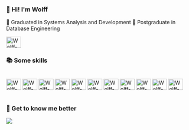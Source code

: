 ### 👋 Hi! I'm Wolff
📗 Graduated in Systems Analysis and Development
📙 Postgraduate in Database Engineering

<img alt="Wolff-MYSQL" align="center" height="30" width="40" src="https://1drv.ms/u/s!AjBIeBnXyNbg8nzlz1j7e6DBDDLQ?e=tm5bwD" />

<!--
<a href="https://github.com/wolfffelipe">
  <img align="center" src="https://github-readme-stats.vercel.app/api?username=wolfffelipe&show_icons=true&theme=ocean_dark" />
</a>

<a href="https://github.com/wolfffelipe">
  <img align="center" src="https://github-readme-stats.vercel.app/api/top-langs/?username=wolfffelipe&layout=compact&show_icons=true&theme=ocean_dark" />
</a></br>
-->
### 📚 Some skills 

<div style="display: inline_block"></br>
  <img alt="Wolff-SQLSERVER" align="center" height="30" width="40" src="https://cdn.jsdelivr.net/gh/devicons/devicon/icons/microsoftsqlserver/microsoftsqlserver-plain.svg" />
  <img alt="Wolff-MYSQL" align="center" height="30" width="40" src="https://cdn.jsdelivr.net/gh/devicons/devicon/icons/mysql/mysql-original.svg" />
  <img alt="Wolff-PYTHON" align="center" height="30" width="40" src="https://cdn.jsdelivr.net/gh/devicons/devicon/icons/python/python-original.svg" />
  <img alt="Wolff-C" align="center" height="30" width="40" src="https://cdn.jsdelivr.net/gh/devicons/devicon/icons/c/c-original.svg" />
  <img alt="Wolff-PHP" align="center" height="30" width="40" src="https://cdn.jsdelivr.net/gh/devicons/devicon/icons/php/php-original.svg" />
  <img alt="Wolff-HTML" align="center" height="30" width="40" src="https://cdn.jsdelivr.net/gh/devicons/devicon/icons/html5/html5-original.svg" /> 
  <img alt="Wolff-CSS" align="center" height="30" width="40" src="https://cdn.jsdelivr.net/gh/devicons/devicon/icons/css3/css3-original.svg" />
  <img alt="Wolff-JS" align="center" height="30" width="40" src="https://cdn.jsdelivr.net/gh/devicons/devicon/icons/javascript/javascript-original.svg" />
  <img alt="Wolff-GIT" align="center" height="30" width="40" src="https://cdn.jsdelivr.net/gh/devicons/devicon/icons/git/git-original.svg" />
  <img alt="Wolff-Flutter" align="center" height="30" width="40" src="https://cdn.jsdelivr.net/gh/devicons/devicon/icons/flutter/flutter-original.svg" />
  <img alt="Wolff-Dart" align="center" height="30" width="40" src="https://cdn.jsdelivr.net/gh/devicons/devicon/icons/dart/dart-original.svg" />
  <!--<img alt="Wolff-GITHUB" align="center" height="30" width="40" src="https://cdn.jsdelivr.net/gh/devicons/devicon/icons/github/github-original.svg" />-->
</div></br>

### 🤝 Get to know me better

<a target="_blank" rel="noopener noreferrer" href="https://www.linkedin.com/in/felipe-wolff/">
  <img src="https://img.shields.io/badge/LinkedIn-0077B5?style=for-the-badge&logo=linkedin&logoColor=white">
</a>

<!--
URLS ÚTEIS
https://dev.to/envoy_/150-badges-for-github-pnk
https://github.com/anuraghazra/github-readme-stats/blob/master/docs/readme_pt-BR.md
https://docs.pipz.com/central-de-ajuda/learning-center/guia-basico-de-markdown#open
https://devicon.dev/
https://emojipedia.org/search/?q=bag
-->
